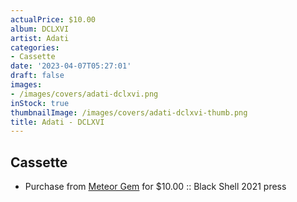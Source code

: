 ```yaml
---
actualPrice: $10.00
album: DCLXVI
artist: Adati
categories:
- Cassette
date: '2023-04-07T05:27:01'
draft: false
images:
- /images/covers/adati-dclxvi.png
inStock: true
thumbnailImage: /images/covers/adati-dclxvi-thumb.png
title: Adati - DCLXVI
---
```


## Cassette
* Purchase from [Meteor Gem](https://meteor-gem.com/products/used-adati-dclxvi-cassette) for $10.00 :: Black Shell 2021 press
